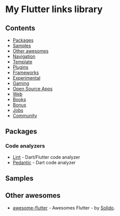 # My Flutter links library

## Contents

- [Packages](#packages)
- [Samples](#samples)
- [Other awesomes](#other-awesomes)
- [Navigation](#navigation)
- [Template](#templates)
- [Plugins](#plugins)
- [Frameworks](#frameworks)
- [Experimental](#experimental)
- [Gaming](#gaming)
- [Open Source Apps](#open-source-apps)
- [Web](#web)
- [Books](#books)
- [Bonus](#bonus)
- [Jobs](#jobs)
- [Community](#community)

## Packages

### Code analyzers

- [Lint](https://github.com/passsy/dart-lint) - Dart/Flutter code analyzer
- [Pedantic](https://github.com/google/pedantic) - Dart code analyzer

## Samples

## Other awesomes

- [awesome-flutter](https://github.com/Solido/awesome-flutter) - Awesomes Flutter - by [Solido](https://github.com/Solido).
